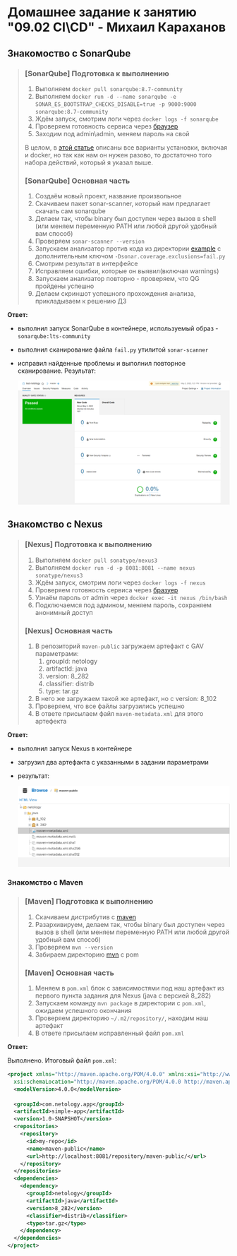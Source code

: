 # Домашнее задание к занятию "09.02 CI\CD" - Михаил Караханов

## Знакомоство с SonarQube

>### [SonarQube] Подготовка к выполнению
>
>1. Выполняем `docker pull sonarqube:8.7-community`
>2. Выполняем `docker run -d --name sonarqube -e SONAR_ES_BOOTSTRAP_CHECKS_DISABLE=true -p 9000:9000 sonarqube:8.7-community`
>3. Ждём запуск, смотрим логи через `docker logs -f sonarqube`
>4. Проверяем готовность сервиса через [браузер](http://localhost:9000)
>5. Заходим под admin\admin, меняем пароль на свой
>
>В целом, в [этой статье](https://docs.sonarqube.org/latest/setup/install-server/) описаны все варианты установки, включая и docker, но так как нам он нужен разово, то достаточно того набора действий, который я указал выше.
>
>### [SonarQube] Основная часть
>
>1. Создаём новый проект, название произвольное
>2. Скачиваем пакет sonar-scanner, который нам предлагает скачать сам sonarqube
>3. Делаем так, чтобы binary был доступен через вызов в shell (или меняем переменную PATH или любой другой удобный вам способ)
>4. Проверяем `sonar-scanner --version`
>5. Запускаем анализатор против кода из директории [example](./example) с дополнительным ключом `-Dsonar.coverage.exclusions=fail.py`
>6. Смотрим результат в интерфейсе
>7. Исправляем ошибки, которые он выявил(включая warnings)
>8. Запускаем анализатор повторно - проверяем, что QG пройдены успешно
>9. Делаем скриншот успешного прохождения анализа, прикладываем к решению ДЗ

**Ответ:**

- выполнил запуск SonarQube в контейнере, используемый образ - `sonarqube:lts-community`
- выполнил сканирование файла `fail.py` утилитой `sonar-scanner`
- исправил найденные проблемы и выполнил повторное сканирование. Результат:

  ![sonarqube_scan_success](/img/09_02_sonarqube_scan_success.png "Test passed")

## Знакомство с Nexus

>### [Nexus] Подготовка к выполнению
>
>1. Выполняем `docker pull sonatype/nexus3`
>2. Выполняем `docker run -d -p 8081:8081 --name nexus sonatype/nexus3`
>3. Ждём запуск, смотрим логи через `docker logs -f nexus`
>4. Проверяем готовность сервиса через [бразуер](http://localhost:8081)
>5. Узнаём пароль от admin через `docker exec -it nexus /bin/bash`
>6. Подключаемся под админом, меняем пароль, сохраняем анонимный доступ
>
>### [Nexus] Основная часть
>
>1. В репозиторий `maven-public` загружаем артефакт с GAV параметрами:
>    1. groupId: netology
>    2. artifactId: java
>    3. version: 8_282
>    4. classifier: distrib
>    5. type: tar.gz
>2. В него же загружаем такой же артефакт, но с version: 8_102
>3. Проверяем, что все файлы загрузились успешно
>4. В ответе присылаем файл `maven-metadata.xml` для этого артефекта

**Ответ:**

- выполнил запуск Nexus в контейнере
- загрузил два артефакта с указанными в задании параметрами
- результат:

  ![nexus_repo](/img/09_02_nexus_repo.png "Repo")

### Знакомство с Maven

>### [Maven] Подготовка к выполнению
>
>1. Скачиваем дистрибутив с [maven](https://maven.apache.org/download.cgi)
>2. Разархивируем, делаем так, чтобы binary был доступен через вызов в shell (или меняем переменную PATH или любой другой удобный вам способ)
>3. Проверяем `mvn --version`
>4. Забираем директорию [mvn](./mvn) с pom
>
>### [Maven] Основная часть
>
>1. Меняем в `pom.xml` блок с зависимостями под наш артефакт из первого пункта задания для Nexus (java с версией 8_282)
>2. Запускаем команду `mvn package` в директории с `pom.xml`, ожидаем успешного окончания
>3. Проверяем директорию `~/.m2/repository/`, находим наш артефакт
>4. В ответе присылаем исправленный файл `pom.xml`

**Ответ:**

Выполнено. Итоговый файл `pom.xml`:

  ```xml
  <project xmlns="http://maven.apache.org/POM/4.0.0" xmlns:xsi="http://www.w3.org/2001/XMLSchema-instance"
    xsi:schemaLocation="http://maven.apache.org/POM/4.0.0 http://maven.apache.org/xsd/maven-4.0.0.xsd">
    <modelVersion>4.0.0</modelVersion>
  
    <groupId>com.netology.app</groupId>
    <artifactId>simple-app</artifactId>
    <version>1.0-SNAPSHOT</version>
    <repositories>
      <repository>
        <id>my-repo</id>
        <name>maven-public</name>
        <url>http://localhost:8081/repository/maven-public/</url>
      </repository>
    </repositories>
    <dependencies>
      <dependency>
        <groupId>netology</groupId>
        <artifactId>java</artifactId>
        <version>8_282</version>
        <classifier>distrib</classifier>
        <type>tar.gz</type>
      </dependency>
    </dependencies>
  </project>
  ```
